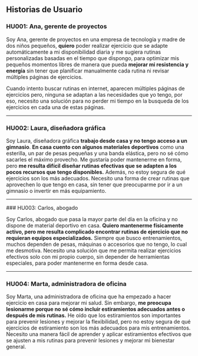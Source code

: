 ## Historias de Usuario

### HU001: Ana, gerente de proyectos

Soy Ana, gerente de proyectos en una empresa de tecnología y madre de dos niños pequeños, **quiero** poder realizar ejercicio que se adapte automáticamente a mi disponibilidad diaria y me sugiera rutinas personalizadas basadas en el tiempo que dispongo, para optimizar mis pequeños momentos libres de manera que pueda **mejorar mi resistencia y energía** sin tener que planificar manualmente cada rutina ni revisar múltiples páginas de ejercicios.

Cuando intento buscar rutinas en internet, aparecen múltiples páginas de ejercicios pero, ninguna se adaptan a las necesidades que yo tengo, por eso, necesito una solución para no perder mi tiempo en la busqueda de los ejercicios en cada una de estas páginas.

---

### HU002: Laura, diseñadora gráfica

Soy Laura, diseñadora gráfica **trabajo desde casa y no tengo acceso a un gimnasio**. **En casa cuento con algunos materiales deportivos** como una esterilla, un par de pesas pequeñas y una banda elástica, pero no sé cómo sacarles el máximo provecho. Me gustaría poder mantenerme en forma, pero **me resulta difícil diseñar rutinas efectivas que se adapten a los pocos recursos que tengo disponibles.** Además, no estoy segura de qué ejercicios son los más adecuados. Necesito una forma de crear rutinas que aprovechen lo que tengo en casa, sin tener que preocuparme por ir a un gimnasio o invertir en más equipamiento.

---

### HU003: Carlos, abogado

Soy Carlos, abogado que pasa la mayor parte del día en la oficina y no dispone de material deportivo en casa. **Quiero mantenerme físicamente activo, pero me resulta complicado encontrar rutinas de ejercicio que no requieran equipos especializados.** Siempre que busco entrenamientos, muchos dependen de pesas, máquinas o accesorios que no tengo, lo cual me desmotiva. Necesito una solución que me permita realizar ejercicios efectivos solo con mi propio cuerpo, sin depender de herramientas especiales, para poder mantenerme en forma desde casa.

---

### HU004: Marta, administradora de oficina

Soy Marta, una administradora de oficina que ha empezado a hacer ejercicio en casa para mejorar mi salud. Sin embargo, **me preocupa lesionarme porque no sé cómo incluir estiramientos adecuados antes o después de mis rutinas.** He oído que los estiramientos son importantes para prevenir lesiones y mejorar la flexibilidad, pero no estoy segura de qué ejercicios de estiramiento son los más adecuados para mis entrenamientos. Necesito una manera fácil de aprender y aplicar estiramientos efectivos que se ajusten a mis rutinas para prevenir lesiones y mejorar mi bienestar general.